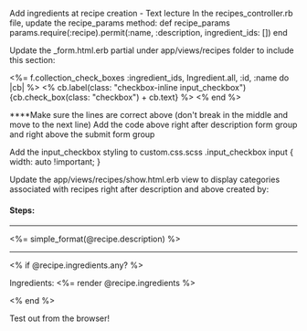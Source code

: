 Add ingredients at recipe creation - Text lecture
In the recipes_controller.rb file, update the recipe_params method:
def recipe_params
  params.require(:recipe).permit(:name, :description, ingredient_ids: [])
end

Update the _form.html.erb partial under app/views/recipes folder to include this section:
<div class="form-group">
  <div class="row">
    <div class="col-md-offset-2 col-md-8">
      <%= f.collection_check_boxes :ingredient_ids, 
                                    Ingredient.all, :id, :name do |cb| %>
<% cb.label(class: "checkbox-inline input_checkbox") {cb.check_box(class: "checkbox") + cb.text} %>
      <% end %>
    </div>
  </div>
</div>

****Make sure the lines are correct above (don't break in the middle and move to the next line)
Add the code above right after description form group and right above the submit form group

Add the input_checkbox styling to custom.css.scss
.input_checkbox input {
  width: auto !important;
}

Update the app/views/recipes/show.html.erb view to display categories associated with recipes right after description and above created by:
<div class="well col-md-8 col-md-offset-2">
  <h4 class="center description"><strong>Steps: </strong></h4>
  <hr />
  <%= simple_format(@recipe.description) %>
  <hr />
  <% if @recipe.ingredients.any? %>
    <p>Ingredients: <%= render @recipe.ingredients %></p>
  <% end %>

Test out from the browser!